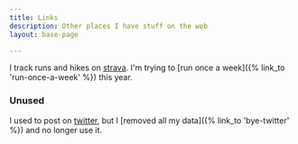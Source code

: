 ```yaml
---
title: Links
description: Other places I have stuff on the web
layout: base-page

---
```


I track runs and hikes on [strava](https://www.strava.com/athletes/mikrostew). I'm trying to [run once a week]({% link_to 'run-once-a-week' %}) this year.


### Unused

I used to post on [twitter](https://twitter.com/mikrostew), but I [removed all my data]({% link_to 'bye-twitter' %}) and no longer use it.
